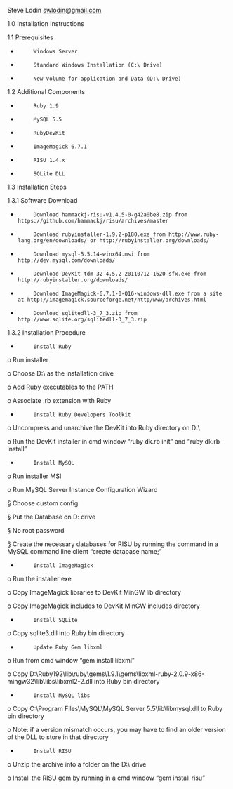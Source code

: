 

Steve Lodin <swlodin@gmail.com>


1.0       Installation Instructions

1.1            Prerequisites

-          Windows Server

-          Standard Windows Installation (C:\ Drive)

-          New Volume for application and Data (D:\ Drive)

 

1.2            Additional Components

-          Ruby 1.9

-          MySQL 5.5

-          RubyDevKit

-          ImageMagick 6.7.1

-          RISU 1.4.x

-          SQLite DLL

1.3            Installation Steps

1.3.1      Software Download

-          Download hammackj-risu-v1.4.5-0-g42a0be8.zip from https://github.com/hammackj/risu/archives/master  

-          Download rubyinstaller-1.9.2-p180.exe from http://www.ruby-lang.org/en/downloads/ or http://rubyinstaller.org/downloads/

-          Download mysql-5.5.14-winx64.msi from http://dev.mysql.com/downloads/

-          Download DevKit-tdm-32-4.5.2-20110712-1620-sfx.exe from http://rubyinstaller.org/downloads/

-          Download ImageMagick-6.7.1-0-Q16-windows-dll.exe from a site at http://imagemagick.sourceforge.net/http/www/archives.html

-          Download sqlitedll-3_7_3.zip from http://www.sqlite.org/sqlitedll-3_7_3.zip

1.3.2      Installation Procedure

-          Install Ruby

o   Run installer

o   Choose D:\ as the installation drive

o   Add Ruby executables to the PATH

o   Associate .rb extension with Ruby

-          Install Ruby Developers Toolkit

o   Uncompress and unarchive the DevKit into Ruby directory on D:\

o   Run the DevKit installer in cmd window “ruby dk.rb init” and “ruby dk.rb install”

-          Install MySQL

o   Run installer MSI

o   Run MySQL Server Instance Configuration Wizard

§  Choose custom config

§  Put the Database on D: drive

§  No root password

§  Create the necessary databases for RISU by running the command in a MySQL command line client “create database name;” 

-          Install ImageMagick

o   Run the installer exe

o   Copy ImageMagick libraries to DevKit MinGW lib directory

o   Copy ImageMagick includes to DevKit MinGW includes directory

-          Install SQLite

o   Copy sqlite3.dll into Ruby bin directory

-          Update Ruby Gem libxml

o   Run from cmd window “gem install libxml”

o   Copy D:\Ruby192\lib\ruby\gems\1.9.1\gems\libxml-ruby-2.0.9-x86-mingw32\lib\libs\libxml2-2.dll into Ruby bin directory

-          Install MySQL libs

o   Copy C:\Program Files\MySQL\MySQL Server 5.5\lib\libmysql.dll to Ruby bin directory

o   Note: if a version mismatch occurs, you may have to find an older version of the DLL to store in that directory

-          Install RISU

o   Unzip the archive into a folder on the D:\ drive

o   Install the RISU gem by running in a cmd window “gem install risu”